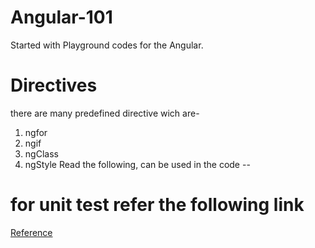 # Angular-101
Started with Playground codes for the Angular. 

# Directives
there are many predefined directive wich are-
1. ngfor
2. ngif
3. ngClass
4. ngStyle
Read the following, can be used in the code
--

# for unit test refer the following link
[Reference](https://github.com/gaurav061/Angular-testing-examples)

